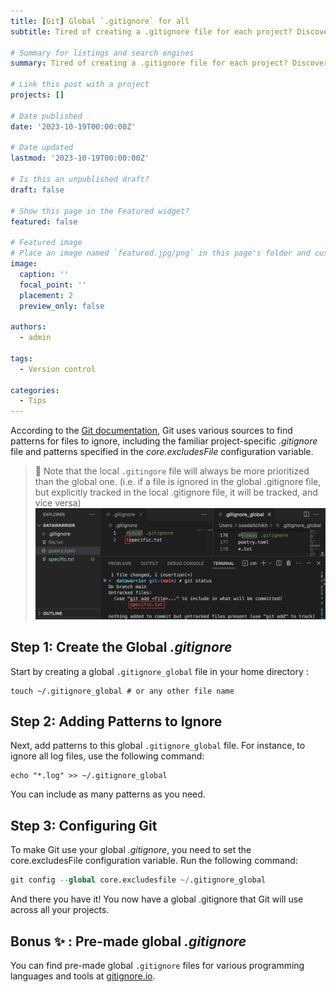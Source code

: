 ```yaml
---
title: [Git] Global `.gitignore` for all
subtitle: Tired of creating a .gitignore file for each project? Discover a more efficient approach; a global .gitignore file that works across all your projects!

# Summary for listings and search engines
summary: Tired of creating a .gitignore file for each project? Discover a more efficient approach; a global .gitignore file that works across all your projects!

# Link this post with a project
projects: []

# Date published
date: '2023-10-19T00:00:00Z'

# Date updated
lastmod: '2023-10-19T00:00:00Z'

# Is this an unpublished draft?
draft: false

# Show this page in the Featured widget?
featured: false

# Featured image
# Place an image named `featured.jpg/png` in this page's folder and customize its options here.
image:
  caption: ''
  focal_point: ''
  placement: 2
  preview_only: false

authors:
  - admin

tags:
  - Version control

categories:
  - Tips
---
```


According to the [Git documentation](https://git-scm.com/docs/gitignore#_configuration), Git uses various sources to find patterns for files to ignore, including the familiar project-specific *.gitignore* file and patterns specified in the *core.excludesFile* configuration variable.

> 📝 Note that the local `.gitingore` file will always be more prioritized than the global one. (i.e. if a file is ignored in the global .gitignore file, but explicitly tracked in the local .gitignore file, it will be tracked, and vice versa)
> ![Example](git.png)

## Step 1: Create the Global *.gitignore*

Start by creating a global `.gitignore_global` file in your home directory :

```shell
touch ~/.gitignore_global # or any other file name
```

## Step 2: Adding Patterns to Ignore
Next, add patterns to this global `.gitignore_global` file. For instance, to ignore all log files, use the following command:

```shell
echo "*.log" >> ~/.gitignore_global
```
You can include as many patterns as you need.

## Step 3: Configuring Git

To make Git use your global *.gitignore*, you need to set the core.excludesFile configuration variable. Run the following command:

```python
git config --global core.excludesfile ~/.gitignore_global
```
And there you have it! You now have a global .gitignore that Git will use across all your projects.


## Bonus ✨ : Pre-made global *.gitignore*
You can find pre-made global `.gitignore` files for various programming languages and tools at [gitignore.io](https://www.toptal.com/developers/gitignore).

